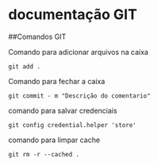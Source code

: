 # documentação GIT

##Comandos GIT

Comando para adicionar arquivos na caixa

    git add .                

Comando para fechar a caixa

    git commit - m "Descrição do comentario"

comando para salvar credenciais

    git config credential.helper 'store'

comando para limpar cache
    
    git rm -r --cached .